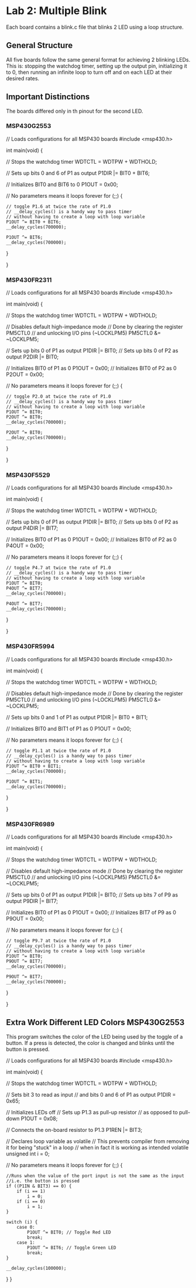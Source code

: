 # Lab 2: Multiple Blink

Each board contains a blink.c file that blinks 2 LED using a loop structure.

## General Structure

All five boards follow the same general format for achieving 2 blinking LEDs. This is:
stopping the watchdog timer, setting up the output pin, initializing it to 0, then
running an infinite loop to turn off and on each LED at their desired rates.

## Important Distinctions

The boards differed only in th pinout for the second LED.

### MSP430G2553

// Loads configurations for all MSP430 boards
#include <msp430.h>
 
int main(void) {
    
  // Stops the watchdog timer
  WDTCTL = WDTPW + WDTHOLD;
  
  // Sets up bits 0 and 6 of P1 as output
  P1DIR |= BIT0 + BIT6;
  
  // Initializes BIT0 and BIT6 to 0
  P1OUT = 0x00;

  // No parameters means it loops forever
  for (;;) {
      
    // toggle P1.6 at twice the rate of P1.0
	// __delay_cycles() is a handy way to pass timer
	// without having to create a loop with loop variable
    P1OUT ^= BIT0 + BIT6;
    __delay_cycles(700000);
	
    P1OUT ^= BIT6;
    __delay_cycles(700000);
    
  }
  
}

### MSP430FR2311

// Loads configurations for all MSP430 boards
#include <msp430.h>
 
int main(void) {
    
  // Stops the watchdog timer
  WDTCTL = WDTPW + WDTHOLD;
  
  // Disables default high-impedance mode
  // Done by clearing the register PM5CTL0
  // and unlocking I/O pins  (~LOCKLPM5)
  PM5CTL0 &= ~LOCKLPM5;
  
  // Sets up bits 0 of P1 as output
  P1DIR |= BIT0;
  // Sets up bits 0 of P2 as output
  P2DIR |= BIT0;
  
  // Initializes BIT0 of P1 as 0
  P1OUT = 0x00;
  // Initializes BIT0 of P2 as 0
  P2OUT = 0x00;

  // No parameters means it loops forever
  for (;;) {
      
    // toggle P2.0 at twice the rate of P1.0
	// __delay_cycles() is a handy way to pass timer
	// without having to create a loop with loop variable
    P1OUT ^= BIT0;
	P2OUT ^= BIT0;
    __delay_cycles(700000);
	
    P2OUT ^= BIT0;
    __delay_cycles(700000);
    
  }
  
}

### MSP430F5529

// Loads configurations for all MSP430 boards
#include <msp430.h>
 
int main(void) {
    
  // Stops the watchdog timer
  WDTCTL = WDTPW + WDTHOLD;
  
  // Sets up bits 0 of P1 as output
  P1DIR |= BIT0;
  // Sets up bits 0 of P2 as output
  P4DIR |= BIT7;
  
  // Initializes BIT0 of P1 as 0
  P1OUT = 0x00;
  // Initializes BIT0 of P2 as 0
  P4OUT = 0x00;

  // No parameters means it loops forever
  for (;;) {
      
    // toggle P4.7 at twice the rate of P1.0
	// __delay_cycles() is a handy way to pass timer
	// without having to create a loop with loop variable
    P1OUT ^= BIT0;
	P4OUT ^= BIT7;
    __delay_cycles(700000);
	
    P4OUT ^= BIT7;
    __delay_cycles(700000);
    
  }
  
}

### MSP430FR5994

// Loads configurations for all MSP430 boards
#include <msp430.h>
 
int main(void) {
    
  // Stops the watchdog timer
  WDTCTL = WDTPW + WDTHOLD;
  
  // Disables default high-impedance mode
  // Done by clearing the register PM5CTL0
  // and unlocking I/O pins  (~LOCKLPM5)
  PM5CTL0 &= ~LOCKLPM5;
  
  // Sets up bits 0 and 1 of P1 as output
  P1DIR |= BIT0 + BIT1;
  
  // Initializes BIT0 and BIT1 of P1 as 0
  P1OUT = 0x00;

  // No parameters means it loops forever
  for (;;) {
      
    // toggle P1.1 at twice the rate of P1.0
	// __delay_cycles() is a handy way to pass timer
	// without having to create a loop with loop variable
    P1OUT ^= BIT0 + BIT1;
    __delay_cycles(700000);
	
    P1OUT ^= BIT1;
    __delay_cycles(700000);
    
  }
  
}

### MSP430FR6989

// Loads configurations for all MSP430 boards
#include <msp430.h>
 
int main(void) {
    
  // Stops the watchdog timer
  WDTCTL = WDTPW + WDTHOLD;
  
  // Disables default high-impedance mode
  // Done by clearing the register PM5CTL0
  // and unlocking I/O pins  (~LOCKLPM5)
  PM5CTL0 &= ~LOCKLPM5;
  
  // Sets up bits 0 of P1 as output
  P1DIR |= BIT0;
  // Sets up bits 7 of P9 as output
  P9DIR |= BIT7;
  
  // Initializes BIT0 of P1 as 0
  P1OUT = 0x00;
  // Initializes BIT7 of P9 as 0
  P9OUT = 0x00;

  // No parameters means it loops forever
  for (;;) {
      
    // toggle P9.7 at twice the rate of P1.0
	// __delay_cycles() is a handy way to pass timer
	// without having to create a loop with loop variable
    P1OUT ^= BIT0;
	P9OUT ^= BIT7;
    __delay_cycles(700000);
	
    P9OUT ^= BIT7;
    __delay_cycles(700000);
    
  }
  
}

## Extra Work Different LED Colors MSP430G2553

This program switches the color of the LED being used by the toggle of a button.
If a press is detected, the color is changed and blinks until the button is pressed.

// Loads configurations for all MSP430 boards
#include <msp430.h>
 
int main(void) {
    
  // Stops the watchdog timer
  WDTCTL = WDTPW + WDTHOLD;
  
  // Sets bit 3 to read as input
  // and bits 0 and 6 of P1 as output
  P1DIR = 0x65;
  
  // Initializes LEDs off
  // Sets up P1.3 as pull-up resistor
  // as opposed to pull-down
  P1OUT = 0x08;
  
  // Connects the on-board resistor to P1.3
  P1REN |= BIT3;
  
  // Declares loop variable as volatile
  // This prevents compiler from removing it for being "stuck" in a loop
  // when in fact it is working as intended
  volatile unsigned int i = 0;

  // No parameters means it loops forever
  for (;;) {
    
	//Runs when the value of the port input is not the same as the input
	//i.e. the button is pressed
	if ((P1IN & BIT3) == 0) {
		if (i == 1) 
			i = 0;
        if (i == 0)
			i = 1;
    }
	
	switch (i) {
		case 0:
			P1OUT ^= BIT0; // Toggle Red LED
			break;
		case 1:
			P1OUT ^= BIT6; // Toggle Green LED
			break;
	}
	
	__delay_cycles(100000);
	
  }
}